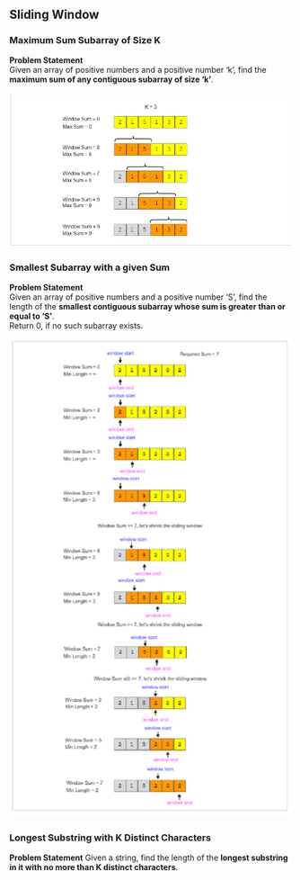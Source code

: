 ## Sliding Window

### Maximum Sum Subarray of Size K  
**Problem Statement**   
Given an array of positive numbers and a positive number ‘k’, find the **maximum sum of 
any contiguous subarray of size ‘k’**.  

![](MaxSumSubarrayOfSizeK.PNG)  

### Smallest Subarray with a given Sum
**Problem Statement**  
Given an array of positive numbers and a positive number ‘S’, find the length of the 
**smallest contiguous subarray whose sum is greater than or equal to ‘S’**.  
Return 0, if no such subarray exists.  

![](SmallestSubarrayWithAGivenSum.PNG)  

### Longest Substring with K Distinct Characters  
**Problem Statement**
Given a string, find the length of the **longest substring in it with no more than K distinct characters**.
